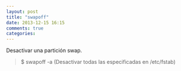 ```yaml
---
layout: post
title: "swapoff"
date: 2013-12-15 16:15
comments: true
categories: 
---
```

Desactivar una partición swap.

>$ swapoff -a (Desactivar todas las especificadas en /etc/fstab)

